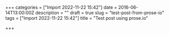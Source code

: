 +++
categories = ["Import 2022-11-22 15:42"]
date = 2016-06-14T13:00:00Z
description = ""
draft = true
slug = "test-post-from-prose-io"
tags = ["Import 2022-11-22 15:42"]
title = "Test post using prose.io"

+++




